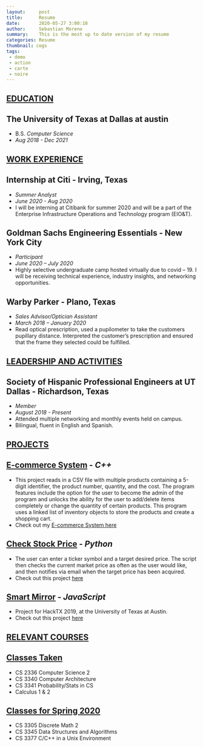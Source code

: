 ```yaml
---
layout:     post
title:      Resume
date:       2020-05-27 3:00:10
author:     Sebastian Moreno
summary:    This is the most up to date version of my resume
categories: Resume
thumbnail: cogs
tags:
 - demo
 - action
 - carte
 - noire
---
```


## <ins>**EDUCATION**</ins>
## The University of Texas at Dallas at austin
* B.S. _Computer Science_
* _Aug 2018 - Dec 2021_


## <ins>**WORK EXPERIENCE**</ins>
## **Internship at Citi** - Irving, Texas
* _Summer Analyst_
* _June 2020 - Aug 2020_
* I will be interning at Citibank for summer 2020 and will be a part of the Enterprise Infrastructure Operations and Technology program (EIO&T).

## **Goldman Sachs Engineering Essentials** - New York City
* _Participant_
* _June 2020 – July 2020_
* Highly selective undergraduate camp hosted virtually due to covid – 19. I will be receiving technical experience, industry insights, and networking opportunities.

## **Warby Parker** - Plano, Texas
* _Sales Advisor/Optician Assistant_
* _March 2018 – January 2020_
* Read optical prescription, used a pupilometer to take the customers pupillary distance. Interpreted the customer’s prescription and ensured that the frame they selected could be fulfilled.

## <ins>**LEADERSHIP AND ACTIVITIES**</ins>

## **Society of Hispanic Professional Engineers at UT Dallas** - Richardson, Texas
* _Member_
* _August 2018 - Present_
* Attended multiple networking and monthly events held on campus.
* Bilingual, fluent in English and Spanish.


## <ins>**PROJECTS**</ins>

## [**E-commerce System**][1] - _C++_
* This project reads in a CSV file with multiple products containing a 5-digit identifier, the product number, quantity, and the cost. The program features include the option for the user to become the admin of the program and unlocks the ability for the user to add/delete items completely or change the quantity of certain products. This program uses a linked list of inventory objects to store the products and create a shopping cart.
* Check out my [E-commerce System here][1]

## [**Check Stock Price**][2] - _Python_
* The user can enter a ticker symbol and a target desired price. The script then checks the current market price as often as the user would like, and then notifies via email when the target price has been acquired.
* Check out this project [here][2]

## [**Smart Mirror**][3] - _JavaScript_
* Project for HackTX 2019, at the University of Texas at Austin.
* Check out this project [here][3]

## <ins>**RELEVANT COURSES**</ins>
## <ins>**Classes Taken**</ins>
* CS 2336 Computer Science 2
* CS 3340 Computer Architecture
* CS 3341 Probability/Stats in CS
* Calculus 1 & 2

## <ins>**Classes for Spring 2020**</ins>
* CS 3305 Discrete Math 2
* CS 3345 Data Structures and Algorithms
* CS 3377 C/C++ in a Unix Environment

[1]: https://github.com/sebastian-exe/E-commerce-System
[2]: https://github.com/sebastian-exe/check-stock-price
[3]: https://github.com/sebastian-exe/Smart-Mirror
